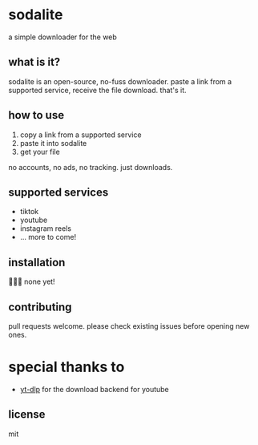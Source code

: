 # sodalite

a simple downloader for the web

## what is it?

sodalite is an open-source, no-fuss downloader. paste a link from a supported service, receive the file download. that's it.

## how to use

1. copy a link from a supported service
2. paste it into sodalite
3. get your file

no accounts, no ads, no tracking. just downloads.

## supported services

- tiktok
- youtube
- instagram reels
- ... more to come!

## installation

🙅🏻‍♂️ none yet!

## contributing

pull requests welcome. please check existing issues before opening new ones.

# special thanks to

- [yt-dlp](https://github.com/yt-dlp/yt-dlp) for the download backend for youtube 

## license

mit
